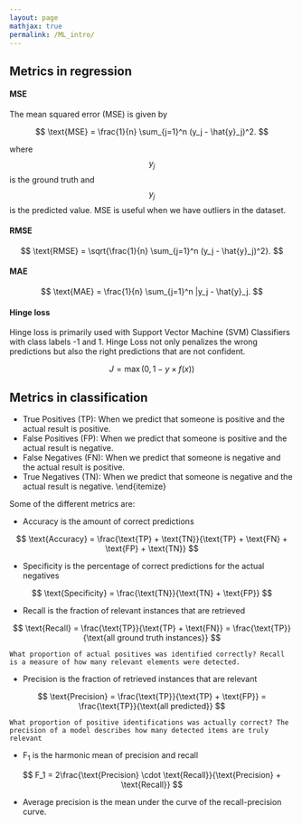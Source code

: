 ```yaml
---
layout: page
mathjax: true
permalink: /ML_intro/
---
```


## Metrics in regression

#### MSE
The mean squared error (MSE) is given by

$$
    \text{MSE} = \frac{1}{n} \sum_{j=1}^n (y_j - \hat{y}_j)^2.
$$

where $$y_j$$ is the ground truth and $$y_j$$ is the predicted value. MSE is useful when we have outliers in the dataset. 

#### RMSE
$$
    \text{RMSE} = \sqrt{\frac{1}{n} \sum_{j=1}^n (y_j - \hat{y}_j)^2}.
$$

#### MAE
$$
    \text{MAE} = \frac{1}{n} \sum_{j=1}^n |y_j - \hat{y}_j.
$$

#### Hinge loss
Hinge loss is primarily used with Support Vector Machine (SVM) Classifiers with class labels -1 and 1. Hinge Loss not only penalizes the wrong predictions but also the right predictions that are not confident.

$$ 
    J = \max(0,1-y\times f(x))
$$

## Metrics in classification
- True Positives (TP): When we predict that someone is positive and the actual result is positive.
- False Positives (FP): When we predict that someone is positive and the actual result is negative.
- False Negatives (FN): When we predict that someone is negative and the actual result is positive.
- True Negatives (TN): When we predict that someone is negative and the actual result is negative.
\end{itemize}


Some of the different metrics are:
- Accuracy is the amount of correct predictions

$$
    \text{Accuracy} = \frac{\text{TP} + \text{TN}}{\text{TP} + \text{FN} + \text{FP} + \text{TN}}
$$

- Specificity is the percentage of correct predictions for the actual negatives

$$
    \text{Specificity} = \frac{\text{TN}}{\text{TN} + \text{FP}}
$$

- Recall is the fraction of relevant instances that are retrieved

$$
    \text{Recall} = \frac{\text{TP}}{\text{TP} + \text{FN}} = \frac{\text{TP}}{\text{all ground truth instances}}
$$

    What proportion of actual positives was identified correctly? Recall is a measure of how many relevant elements were detected.
    
- Precision is the fraction of retrieved instances that are relevant

$$
    \text{Precision} = \frac{\text{TP}}{\text{TP} + \text{FP}} = \frac{\text{TP}}{\text{all predicted}}
$$

    What proportion of positive identifications was actually correct? The precision of a model describes how many detected items are truly relevant
- F$_1$ is the harmonic mean of precision and recall

$$
    F_1 = 2\frac{\text{Precision} \cdot \text{Recall}}{\text{Precision} + \text{Recall}}
$$

- Average precision is the mean under the curve of the recall-precision curve. 


